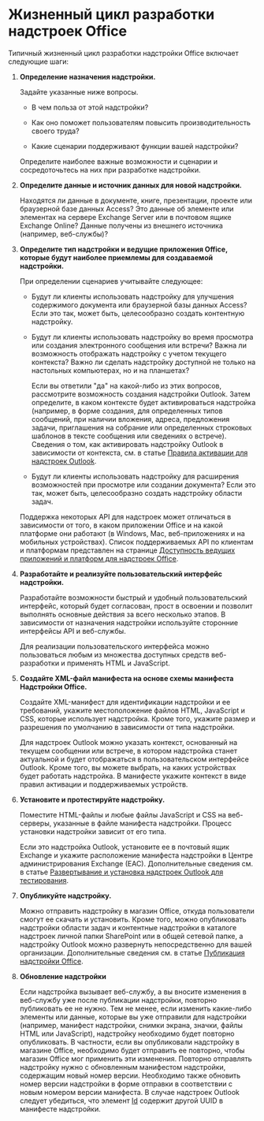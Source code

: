 
# Жизненный цикл разработки надстроек Office


Типичный жизненный цикл разработки надстройки Office включает следующие шаги:


1.  **Определение назначения надстройки.**
    
    Задайте указанные ниже вопросы.
    
      - В чем польза от этой надстройки? 
    
      - Как оно поможет пользователям повысить производительность своего труда?
    
      - Какие сценарии поддерживают функции вашей надстройки?
    

    Определите наиболее важные возможности и сценарии и сосредоточьтесь на них при разработке надстройки. 
    
2.  **Определите данные и источник данных для новой надстройки.**
    
    Находятся ли данные в документе, книге, презентации, проекте или браузерной базе данных Access? Это данные об элементе или элементах на сервере Exchange Server или в почтовом ящике Exchange Online? Данные получены из внешнего источника (например, веб-службы)?
    
3.  **Определите тип надстройки и ведущие приложения Office, которые будут наиболее приемлемы для создаваемой надстройки.**
    
    При определении сценариев учитывайте следующее:
    
    - Будут ли клиенты использовать надстройку для улучшения содержимого документа или браузерной базы данных Access? Если это так, может быть, целесообразно создать контентную надстройку. 
    
    - Будут ли клиенты использовать надстройку во время просмотра или создания электронного сообщения или встречи? Важна ли возможность отображать надстройку с учетом текущего контекста? Важно ли сделать надстройку доступной не только на настольных компьютерах, но и на планшетах?
    
        Если вы ответили "да" на какой-либо из этих вопросов, рассмотрите возможность создания надстройки Outlook. Затем определите, в каком контексте будет активироваться надстройка (например, в форме создания, для определенных типов сообщений, при наличии вложения, адреса, предложения задачи, приглашения на собрание или определенных строковых шаблонов в тексте сообщения или сведениях о встрече). Сведения о том, как активировать надстройку Outlook в зависимости от контекста, см. в статье [Правила активации для надстроек Outlook](../outlook/manifests/activation-rules.md).
    
    - Будут ли клиенты использовать надстройку для расширения возможностей при просмотре или создании документа? Если это так, может быть, целесообразно создать надстройку области задач. 

    Поддержка некоторых API для надстроек может отличаться в зависимости от того, в каком приложении Office и на какой платформе они работают (в Windows, Mac, веб-приложениях и на мобильных устройствах). Список поддерживаемых API по клиентам и платформам представлен на странице [Доступность ведущих приложений и платформ для надстроек Office](https://dev.office.com/add-in-availability).  
    
4.  **Разработайте и реализуйте пользовательский интерфейс надстройки.**
    
    Разработайте возможности быстрый и удобный пользовательский интерфейс, который будет согласован, прост в освоении и позволит выполнять основные действия за всего несколько этапов. В зависимости от назначения надстройки используйте сторонние интерфейсы API и веб-службы.
    
    Для реализации пользовательского интерфейса можно пользоваться любым из множества доступных средств веб-разработки и применять HTML и JavaScript.
    
5.  **Создайте XML-файл манифеста на основе схемы манифеста Надстройки Office.**
    
    Создайте XML-манифест для идентификации надстройки и ее требований, укажите местоположение файлов HTML, JavaScript и CSS, которые использует надстройка. Кроме того, укажите размер и разрешения по умолчанию в зависимости от типа надстройки.
    
    Для надстроек Outlook можно указать контекст, основанный на текущем сообщении или встрече, в котором надстройка станет актуальной и будет отображаться в пользовательском интерфейсе Outlook. Кроме того, вы можете выбрать, на каких устройствах будет работать надстройка. В манифесте укажите контекст в виде правил активации и поддерживаемых устройств.
    
6.  **Установите и протестируйте надстройку.**
    
    Поместите HTML-файлы и любые файлы JavaScript и CSS на веб-серверы, указанные в файле манифеста надстройки. Процесс установки надстройки зависит от его типа.
    
    Если это надстройка Outlook, установите ее в почтовый ящик Exchange и укажите расположение манифеста надстройки в Центре администрирования Exchange (EAC). Дополнительные сведения см. в статье [Развертывание и установка надстроек Outlook для тестирования](../outlook/testing-and-tips.md).
    
7.  **Опубликуйте надстройку.**
    
    Можно отправить надстройку в магазин Office, откуда пользователи смогут ее скачать и установить. Кроме того, можно опубликовать надстройки области задач и контентные надстройки в каталоге надстроек личной папки SharePoint или в общей сетевой папке, а надстройку Outlook можно развернуть непосредственно для вашей организации. Дополнительные сведения см. в статье [Публикация надстройки Office](../publish/publish.md).
    
8.  **Обновление надстройки**
    
    Если надстройка вызывает веб-службу, а вы вносите изменения в веб-службу уже после публикации надстройки, повторно публиковать ее не нужно. Тем не менее, если изменить какие-либо элементы или данные, которые вы уже отправили для надстройки (например, манифест надстройки, снимки экрана, значки, файлы HTML или JavaScript), надстройку необходимо будет повторно опубликовать. В частности, если вы опубликовали надстройку в магазине Office, необходимо будет отправить ее повторно, чтобы магазин Office мог применить эти изменения. Повторно отправлять надстройку нужно с обновленным манифестом надстройки, содержащим новый номер версии. Необходимо также обновить номер версии надстройки в форме отправки в соответствии с новым номером версии манифеста. В случае надстроек Outlook следует убедиться, что элемент [Id](../../reference/manifest/id.md) содержит другой UUID в манифесте надстройки.
    
